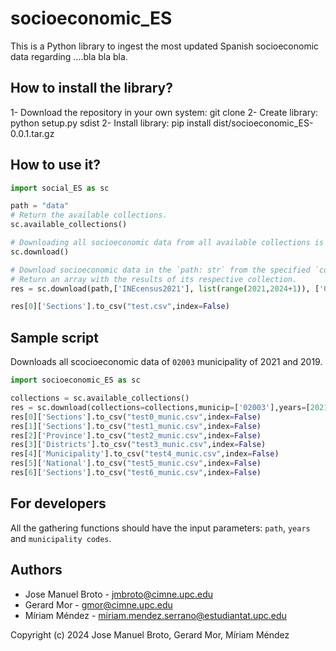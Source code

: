 # socioeconomic_ES

This is a Python library to ingest the most updated Spanish socioeconomic data regarding ....bla bla bla. 

## How to install the library?
1- Download the repository in your own system: git clone
2- Create library: python setup.py sdist
2- Install library: pip install dist/socioeconomic_ES-0.0.1.tar.gz

## How to use it?
```python
import social_ES as sc

path = "data"
# Return the available collections.
sc.available_collections() 

# Downloading all socioeconomic data from all available collections is the default option, but the parameters can be changed.
sc.download()

# Download socioeconomic data in the `path: str` from the specified `collections: list`, `years: list`, and `municipality codes: list`. Decide whether to `update`: bool` (True =  Do not take into account that datasets have already been downloaded). 
# Return an array with the results of its respective collection.
res = sc.download(path,['INEcensus2021'], list(range(2021,2024+1)), ['08001','08002'], False) 

res[0]['Sections'].to_csv("test.csv",index=False)
```

## Sample script
Downloads all scocioeconomic data of `02003` municipality of 2021 and 2019.

```python
import socioeconomic_ES as sc

collections = sc.available_collections()
res = sc.download(collections=collections,municip=['02003'],years=[2021,2019],update=False)
res[0]['Sections'].to_csv("test0_munic.csv",index=False) 
res[1]['Sections'].to_csv("test1_munic.csv",index=False) 
res[2]['Province'].to_csv("test2_munic.csv",index=False)
res[3]['Districts'].to_csv("test3_munic.csv",index=False)
res[4]['Municipality'].to_csv("test4_munic.csv",index=False)
res[5]['National'].to_csv("test5_munic.csv",index=False)
res[6]['Sections'].to_csv("test6_munic.csv",index=False)
```


## For developers
All the gathering functions should have the input parameters: `path`, `years` and `municipality codes`.


## Authors
- Jose Manuel Broto - jmbroto@cimne.upc.edu
- Gerard Mor - gmor@cimne.upc.edu
- Míriam Méndez - miriam.mendez.serrano@estudiantat.upc.edu

Copyright (c) 2024 Jose Manuel Broto, Gerard Mor, Míriam Méndez
